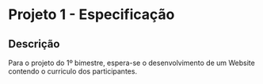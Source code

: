 # Projeto 1 - Especificação

## Descrição
Para o projeto do 1º bimestre, espera-se o desenvolvimento de um Website contendo o curriculo dos participantes.
